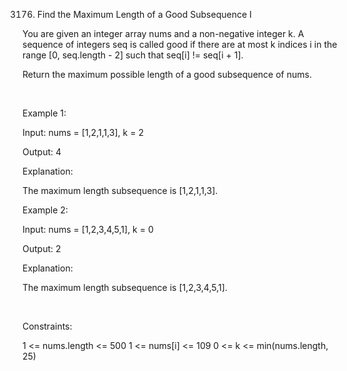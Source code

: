 3176. Find the Maximum Length of a Good Subsequence I

You are given an integer array nums and a non-negative integer k. A sequence of integers seq is called good if there are at most k indices i in the range [0, seq.length - 2] such that seq[i] != seq[i + 1].

Return the maximum possible length of a good 
subsequence
 of nums.

 

Example 1:

Input: nums = [1,2,1,1,3], k = 2

Output: 4

Explanation:

The maximum length subsequence is [1,2,1,1,3].

Example 2:

Input: nums = [1,2,3,4,5,1], k = 0

Output: 2

Explanation:

The maximum length subsequence is [1,2,3,4,5,1].

 

Constraints:

1 <= nums.length <= 500
1 <= nums[i] <= 109
0 <= k <= min(nums.length, 25)